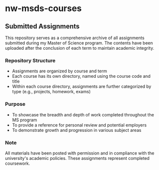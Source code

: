 # nw-msds-courses

## Submitted Assignments

This repository serves as a comprehensive archive of all assignments submitted during my Master of Science program. The contents have been uploaded after the conclusion of each term to maintain academic integrity.

### Repository Structure

- Assignments are organized by course and term
- Each course has its own directory, named using the course code and title
- Within each course directory, assignments are further categorized by type (e.g., projects, homework, exams)

### Purpose

- To showcase the breadth and depth of work completed throughout the MS program
- To provide a reference for personal review and potential employers
- To demonstrate growth and progression in various subject areas

### Note

All materials have been posted with permission and in compliance with the university's academic policies. These assignments represent completed coursework.

